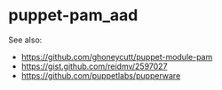 # puppet-pam_aad

See also:

- https://github.com/ghoneycutt/puppet-module-pam
- https://gist.github.com/reidmv/2597027
- https://github.com/puppetlabs/pupperware
